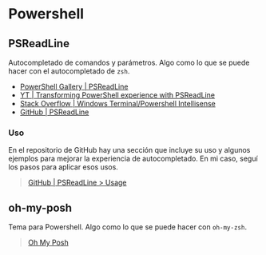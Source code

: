 # Powershell

## PSReadLine

Autocompletado de comandos y parámetros. Algo como lo que se puede hacer con el
autocompletado de `zsh`.

- [PowerShell Gallery | PSReadLine](https://www.powershellgallery.com/packages/PSReadLine/)
- [YT | Transforming PowerShell experience with PSReadLine](https://youtu.be/Q11sSltuTE0)
- [Stack Overflow | Windows Terminal/Powershell Intellisense](https://stackoverflow.com/questions/63208417/windows-terminal-powershell-intellisense)
- [GitHub | PSReadLine](https://github.com/PowerShell/PSReadLine)

### Uso

En el repositorio de GitHub hay una sección que incluye su uso y algunos
ejemplos para mejorar la experiencia de autocompletado. En mi caso, seguí los
pasos para aplicar esos usos.

> [GitHub | PSReadLine > Usage](https://github.com/PowerShell/PSReadLine#usage)

## oh-my-posh

Tema para Powershell. Algo como lo que se puede hacer con `oh-my-zsh`.

> [Oh My Posh](https://ohmyposh.dev/)
